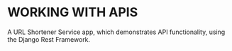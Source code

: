 # WORKING WITH APIS
A URL Shortener Service app, which demonstrates API functionality, using the Django Rest Framework. 